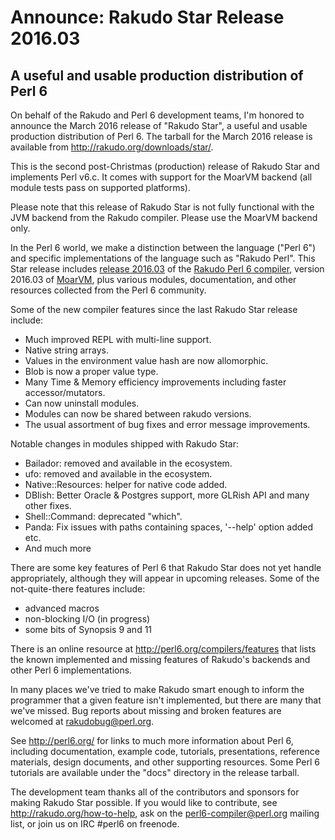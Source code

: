 # Announce: Rakudo Star Release 2016.03

## A useful and usable production distribution of Perl 6

On behalf of the Rakudo and Perl 6 development teams, I'm honored to announce
the March 2016 release of "Rakudo Star", a useful and usable production
distribution of Perl 6. The tarball for the March 2016 release is available
from <http://rakudo.org/downloads/star/>.

This is the second post-Christmas (production) release of Rakudo Star and
implements Perl v6.c. It comes with support for the MoarVM backend (all module
tests pass on supported platforms).

Please note that this release of Rakudo Star is not fully functional with the
JVM backend from the Rakudo compiler. Please use the MoarVM backend only.

In the Perl 6 world, we make a distinction between the language ("Perl 6") and
specific implementations of the language such as "Rakudo Perl". This Star
release includes [release 2016.03] of the [Rakudo Perl 6 compiler], version
2016.03 of [MoarVM], plus various modules, documentation, and other resources
collected from the Perl 6 community.

[release 2016.03]: https://raw.githubusercontent.com/rakudo/rakudo/2016.03/docs/announce/2016.03.md
[Rakudo Perl 6 compiler]: http://github.com/rakudo/rakudo
[MoarVM]: http://moarvm.org/

Some of the new compiler features since the last Rakudo Star release include:

  * Much improved REPL with multi-line support.
  * Native string arrays.
  * Values in the environment value hash are now allomorphic.
  * Blob is now a proper value type.
  * Many Time & Memory efficiency improvements including faster accessor/mutators.
  * Can now uninstall modules.
  * Modules can now be shared between rakudo versions.
  * The usual assortment of bug fixes and error message improvements.

Notable changes in modules shipped with Rakudo Star:

  * Bailador: removed and available in the ecosystem. 
  * ufo: removed and available in the ecosystem.
  * Native::Resources: helper for native code added.
  * DBIish: Better Oracle & Postgres support, more GLRish API and many other fixes.
  * Shell::Command: deprecated "which".
  * Panda: Fix issues with paths containing spaces, '--help' option added etc.
  * And much more

There are some key features of Perl 6 that Rakudo Star does not yet
handle appropriately, although they will appear in upcoming releases.
Some of the not-quite-there features include:

  * advanced macros
  * non-blocking I/O (in progress)
  * some bits of Synopsis 9 and 11

There is an online resource at <http://perl6.org/compilers/features>
that lists the known implemented and missing features of Rakudo's
backends and other Perl 6 implementations.

In many places we've tried to make Rakudo smart enough to inform the
programmer that a given feature isn't implemented, but there are many
that we've missed. Bug reports about missing and broken features are
welcomed at <rakudobug@perl.org>.

See <http://perl6.org/> for links to much more information about
Perl 6, including documentation, example code, tutorials, presentations,
reference materials, design documents, and other supporting resources.
Some Perl 6 tutorials are available under the "docs" directory in
the release tarball.

The development team thanks all of the contributors and sponsors for
making Rakudo Star possible. If you would like to contribute, see
<http://rakudo.org/how-to-help>, ask on the <perl6-compiler@perl.org>
mailing list, or join us on IRC \#perl6 on freenode.
